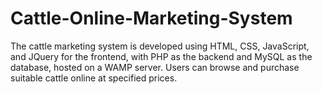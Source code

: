 # Cattle-Online-Marketing-System
The cattle marketing system is developed using HTML, CSS, JavaScript, and JQuery for the frontend, with PHP as the backend and MySQL as the database, hosted on a WAMP server. Users can browse and purchase suitable cattle online at specified prices.

